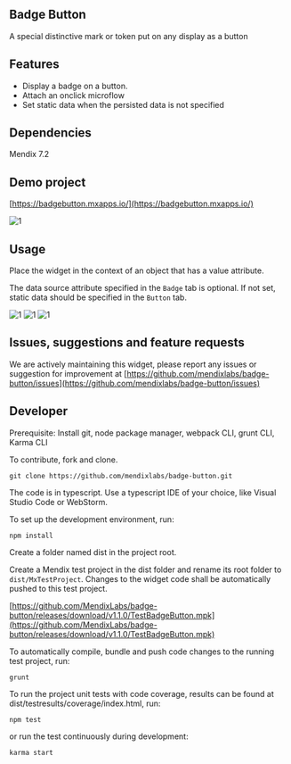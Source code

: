 ## Badge Button

A special distinctive mark or token put on any display as a button

## Features

 * Display a badge on a button.
 * Attach an onclick microflow 
 * Set static data when the persisted data is not specified

## Dependencies

Mendix 7.2

## Demo project

[https://badgebutton.mxapps.io/](https://badgebutton.mxapps.io/)

![1](https://raw.githubusercontent.com/mendixlabs/badge-button/v1.1.0/assets/demo.png)
## Usage
Place the widget in the context of an object that has a value attribute.

The data source attribute specified in the `Badge` tab is optional. If not set, static data should be specified in the `Button` tab.

![1](https://raw.githubusercontent.com/mendixlabs/badge-button/v1.1.0/assets/Static_attributes.png)
![1](https://raw.githubusercontent.com/mendixlabs/badge-button/v1.1.0/assets/Data_source.png)
![1](https://raw.githubusercontent.com/mendixlabs/badge-button/v1.1.0/assets/Behavior.png)

## Issues, suggestions and feature requests

We are actively maintaining this widget, please report any issues or suggestion for improvement at
[https://github.com/mendixlabs/badge-button/issues](https://github.com/mendixlabs/badge-button/issues)

## Developer
Prerequisite: Install git, node package manager, webpack CLI, grunt CLI, Karma CLI

To contribute, fork and clone.

    git clone https://github.com/mendixlabs/badge-button.git

The code is in typescript. Use a typescript IDE of your choice, like Visual Studio Code or WebStorm.

To set up the development environment, run:

    npm install

Create a folder named dist in the project root.

Create a Mendix test project in the dist folder and rename its root folder to `dist/MxTestProject`. Changes to the widget code shall be automatically pushed to this test project.

[https://github.com/MendixLabs/badge-button/releases/download/v1.1.0/TestBadgeButton.mpk](https://github.com/MendixLabs/badge-button/releases/download/v1.1.0/TestBadgeButton.mpk)

To automatically compile, bundle and push code changes to the running test project, run:

    grunt

To run the project unit tests with code coverage, results can be found at dist/testresults/coverage/index.html, run:

    npm test

or run the test continuously during development:

    karma start
